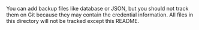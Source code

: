 You can add backup files like database or JSON, but you should not track them on Git because they may contain the credential information. All files in this directory will not be tracked except this README.
